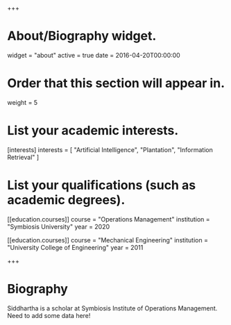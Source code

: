 +++
# About/Biography widget.
widget = "about"
active = true
date = 2016-04-20T00:00:00

# Order that this section will appear in.
weight = 5

# List your academic interests.
[interests]
  interests = [
    "Artificial Intelligence",
    "Plantation",
    "Information Retrieval"
  ]

# List your qualifications (such as academic degrees).
[[education.courses]]
  course = "Operations Management"
  institution = "Symbiosis University"
  year = 2020

[[education.courses]]
  course = "Mechanical Engineering"
  institution = "University College of Engineering"
  year = 2011

 
+++

# Biography

Siddhartha is a scholar at Symbiosis Institute of Operations Management. Need to add some data here!
